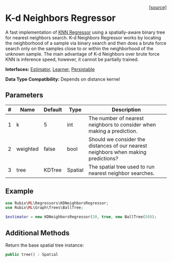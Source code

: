 <span style="float:right;"><a href="https://github.com/RubixML/ML/blob/master/src/Regressors/KDNeighborsRegressor.php">[source]</a></span>

# K-d Neighbors Regressor
A fast implementation of [KNN Regressor](knn-regressor.md) using a spatially-aware binary tree for nearest neighbors search. K-d Neighbors Regressor works by locating the neighborhood of a sample via binary search and then does a brute force search only on the samples close to or within the neighborhood of the unknown sample. The main advantage of K-d Neighbors over brute force KNN is inference speed, however, it cannot be partially trained.

**Interfaces:** [Estimator](../estimator.md), [Learner](../learner.md), [Persistable](../persistable.md)

**Data Type Compatibility:** Depends on distance kernel

## Parameters
| # | Name | Default | Type | Description |
|---|---|---|---|---|
| 1 | k | 5 | int | The number of nearest neighbors to consider when making a prediction. |
| 2 | weighted | false | bool | Should we consider the distances of our nearest neighbors when making predictions? |
| 3 | tree | KDTree | Spatial | The spatial tree used to run nearest neighbor searches. |

## Example
```php
use Rubix\ML\Regressors\KDNeighborsRegressor;
use Rubix\ML\Graph\Trees\BallTree;

$estimator = new KDNeighborsRegressor(20, true, new BallTree(50));
```

## Additional Methods
Return the base spatial tree instance:
```php
public tree() : Spatial
```
